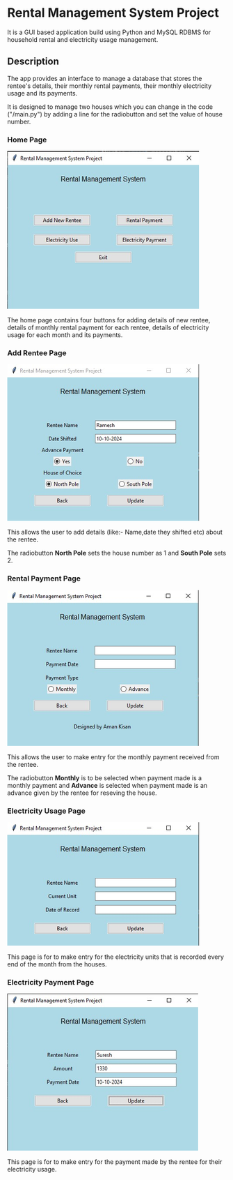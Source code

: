 
# Rental Management System Project
It is a GUI based application build using Python and MySQL RDBMS for household rental and electricity usage management.

## Description

The app provides an interface to manage a database that stores the rentee's details, their monthly rental payments, their monthly electricity usage and its payments.

It is designed to manage two houses which you can change in the code ("/main.py") by adding a line for the radiobutton and set the value of house number.

### Home Page 
![](https://github.com/Aman-Kisan/Rental-Management-System-Project/blob/main/screenshots/home_page.jpg)

The home page contains four buttons for adding details of new rentee, details of monthly rental payment for each rentee, details of electricity usage for each month and its payments.

### Add Rentee Page

![](https://github.com/Aman-Kisan/Rental-Management-System-Project/blob/main/screenshots/add_rentee_page.jpg)

This allows the user to add details (like:- Name,date they shifted etc) about the rentee.

The radiobutton <strong>North Pole</strong> sets the house number as 1 and <strong>South Pole</strong> sets 2.

### Rental Payment Page

![](https://github.com/Aman-Kisan/Rental-Management-System-Project/blob/main/screenshots/rental_payment_page.jpg)

This allows the user to make entry for the monthly payment received from the rentee.

The radiobutton <strong>Monthly</strong> is to be selected when payment made is a monthly payment and <strong>Advance</strong> is selected when payment made is an advance given by the rentee for reseving the house.

### Electricity Usage Page

![](https://github.com/Aman-Kisan/Rental-Management-System-Project/blob/main/screenshots/electricity_use_page.jpg)

This page is for to make entry for the electricity units that is recorded every end of the month from the houses.

### Electricity Payment Page

![](https://github.com/Aman-Kisan/Rental-Management-System-Project/blob/main/screenshots/electricity_payment_page.jpg)

This page is for to make entry for the payment made by the rentee for their electricity usage.
